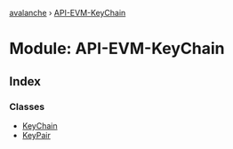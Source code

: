 [avalanche](../README.md) › [API-EVM-KeyChain](api_evm_keychain.md)

# Module: API-EVM-KeyChain

## Index

### Classes

* [KeyChain](../classes/api_evm_keychain.keychain.md)
* [KeyPair](../classes/api_evm_keychain.keypair.md)
